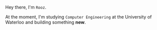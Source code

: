 Hey there, I'm `Rooz`.

At the moment, I'm studying `Computer Engineering` at the University of Waterloo and building something **new**.
